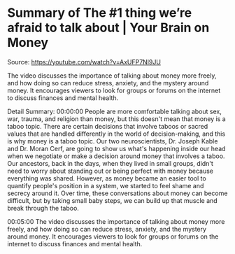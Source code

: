 # Summary of The #1 thing we’re afraid to talk about | Your Brain on Money

Source: https://youtube.com/watch?v=AxUFP7Nl9JU

The video discusses the importance of talking about money more freely, and how doing so can reduce stress, anxiety, and the mystery around money. It encourages viewers to look for groups or forums on the internet to discuss finances and mental health.

Detail Summary: 
00:00:00
People are more comfortable talking about sex, war, trauma, and religion than money, but this doesn't mean that money is a taboo topic. There are certain decisions that involve taboos or sacred values that are handled differently in the world of decision-making, and this is why money is a taboo topic. Our two neuroscientists, Dr. Joseph Kable and Dr. Moran Cerf, are going to show us what's happening inside our head when we negotiate or make a decision around money that involves a taboo. Our ancestors, back in the days, when they lived in small groups, didn't need to worry about standing out or being perfect with money because everything was shared. However, as money became an easier tool to quantify people's position in a system, we started to feel shame and secrecy around it. Over time, these conversations about money can become difficult, but by taking small baby steps, we can build up that muscle and break through the taboo.

00:05:00
The video discusses the importance of talking about money more freely, and how doing so can reduce stress, anxiety, and the mystery around money. It encourages viewers to look for groups or forums on the internet to discuss finances and mental health.

